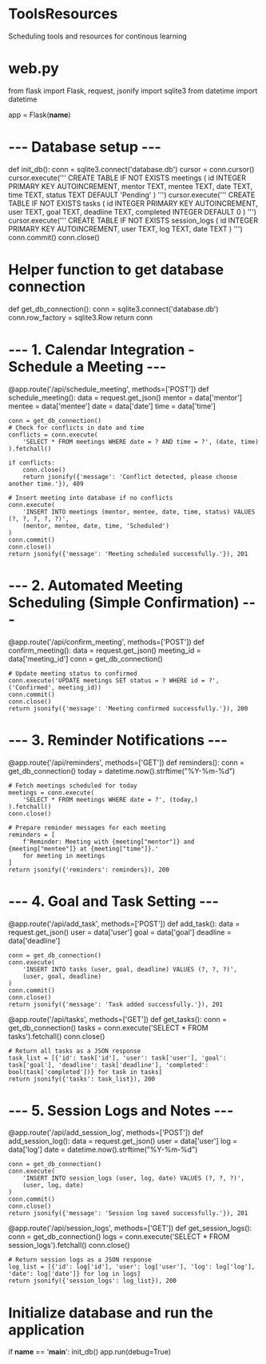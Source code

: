 # ToolsResources
Scheduling tools and resources for continous learning
# web.py
from flask import Flask, request, jsonify
import sqlite3
from datetime import datetime

app = Flask(__name__)

# --- Database setup ---
def init_db():
    conn = sqlite3.connect('database.db')
    cursor = conn.cursor()
    cursor.execute('''
        CREATE TABLE IF NOT EXISTS meetings (
            id INTEGER PRIMARY KEY AUTOINCREMENT,
            mentor TEXT,
            mentee TEXT,
            date TEXT,
            time TEXT,
            status TEXT DEFAULT 'Pending'
        )
    ''')
    cursor.execute('''
        CREATE TABLE IF NOT EXISTS tasks (
            id INTEGER PRIMARY KEY AUTOINCREMENT,
            user TEXT,
            goal TEXT,
            deadline TEXT,
            completed INTEGER DEFAULT 0
        )
    ''')
    cursor.execute('''
        CREATE TABLE IF NOT EXISTS session_logs (
            id INTEGER PRIMARY KEY AUTOINCREMENT,
            user TEXT,
            log TEXT,
            date TEXT
        )
    ''')
    conn.commit()
    conn.close()

# Helper function to get database connection
def get_db_connection():
    conn = sqlite3.connect('database.db')
    conn.row_factory = sqlite3.Row
    return conn

# --- 1. Calendar Integration - Schedule a Meeting ---
@app.route('/api/schedule_meeting', methods=['POST'])
def schedule_meeting():
    data = request.get_json()
    mentor = data['mentor']
    mentee = data['mentee']
    date = data['date']
    time = data['time']

    conn = get_db_connection()
    # Check for conflicts in date and time
    conflicts = conn.execute(
        'SELECT * FROM meetings WHERE date = ? AND time = ?', (date, time)
    ).fetchall()

    if conflicts:
        conn.close()
        return jsonify({'message': 'Conflict detected, please choose another time.'}), 409

    # Insert meeting into database if no conflicts
    conn.execute(
        'INSERT INTO meetings (mentor, mentee, date, time, status) VALUES (?, ?, ?, ?, ?)',
        (mentor, mentee, date, time, 'Scheduled')
    )
    conn.commit()
    conn.close()
    return jsonify({'message': 'Meeting scheduled successfully.'}), 201

# --- 2. Automated Meeting Scheduling (Simple Confirmation) ---
@app.route('/api/confirm_meeting', methods=['POST'])
def confirm_meeting():
    data = request.get_json()
    meeting_id = data['meeting_id']
    conn = get_db_connection()

    # Update meeting status to confirmed
    conn.execute('UPDATE meetings SET status = ? WHERE id = ?', ('Confirmed', meeting_id))
    conn.commit()
    conn.close()
    return jsonify({'message': 'Meeting confirmed successfully.'}), 200

# --- 3. Reminder Notifications ---
@app.route('/api/reminders', methods=['GET'])
def reminders():
    conn = get_db_connection()
    today = datetime.now().strftime("%Y-%m-%d")
    
    # Fetch meetings scheduled for today
    meetings = conn.execute(
        'SELECT * FROM meetings WHERE date = ?', (today,)
    ).fetchall()
    conn.close()

    # Prepare reminder messages for each meeting
    reminders = [
        f'Reminder: Meeting with {meeting["mentor"]} and {meeting["mentee"]} at {meeting["time"]}.'
        for meeting in meetings
    ]
    return jsonify({'reminders': reminders}), 200

# --- 4. Goal and Task Setting ---
@app.route('/api/add_task', methods=['POST'])
def add_task():
    data = request.get_json()
    user = data['user']
    goal = data['goal']
    deadline = data['deadline']

    conn = get_db_connection()
    conn.execute(
        'INSERT INTO tasks (user, goal, deadline) VALUES (?, ?, ?)',
        (user, goal, deadline)
    )
    conn.commit()
    conn.close()
    return jsonify({'message': 'Task added successfully.'}), 201

@app.route('/api/tasks', methods=['GET'])
def get_tasks():
    conn = get_db_connection()
    tasks = conn.execute('SELECT * FROM tasks').fetchall()
    conn.close()

    # Return all tasks as a JSON response
    task_list = [{'id': task['id'], 'user': task['user'], 'goal': task['goal'], 'deadline': task['deadline'], 'completed': bool(task['completed'])} for task in tasks]
    return jsonify({'tasks': task_list}), 200

# --- 5. Session Logs and Notes ---
@app.route('/api/add_session_log', methods=['POST'])
def add_session_log():
    data = request.get_json()
    user = data['user']
    log = data['log']
    date = datetime.now().strftime("%Y-%m-%d")

    conn = get_db_connection()
    conn.execute(
        'INSERT INTO session_logs (user, log, date) VALUES (?, ?, ?)',
        (user, log, date)
    )
    conn.commit()
    conn.close()
    return jsonify({'message': 'Session log saved successfully.'}), 201

@app.route('/api/session_logs', methods=['GET'])
def get_session_logs():
    conn = get_db_connection()
    logs = conn.execute('SELECT * FROM session_logs').fetchall()
    conn.close()

    # Return session logs as a JSON response
    log_list = [{'id': log['id'], 'user': log['user'], 'log': log['log'], 'date': log['date']} for log in logs]
    return jsonify({'session_logs': log_list}), 200

# Initialize database and run the application
if __name__ == '__main__':
    init_db()
    app.run(debug=True)
